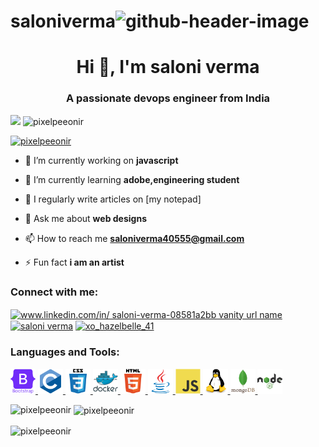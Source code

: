 # saloniverma![github-header-image](https://github.com/user-attachments/assets/35579a60-3df5-4d3e-a457-cc30ca063edf)
<h1 align="center">Hi 👋, I'm saloni verma</h1>
<h3 align="center">A passionate devops engineer from India</h3>
<img align ='right" alt="coding" width='400" src=https://encrypted-tbn0.gstatic.com/images?q=tbn:ANd9GcSul2xsoMWnHckE4Uw49QeKoB9JDzCL2kJdMA&s

<p align="left"> <img src="https://komarev.com/ghpvc/?username=pixelpeeonir&label=Profile%20views&color=0e75b6&style=flat" alt="pixelpeeonir" /> </p>

<p align="left"> <a href="https://github.com/ryo-ma/github-profile-trophy"><img src="https://github-profile-trophy.vercel.app/?username=pixelpeeonir" alt="pixelpeeonir" /></a> </p>

- 🔭 I’m currently working on **javascript**

- 🌱 I’m currently learning **adobe,engineering student**

- 📝 I regularly write articles on [my notepad]

- 💬 Ask me about **web designs**

- 📫 How to reach me **saloniverma40555@gmail.com**

- ⚡ Fun fact **i am an artist**

<h3 align="left">Connect with me:</h3>
<p align="left">
<a href="https://linkedin.com/in/www.linkedin.com/in/ saloni-verma-08581a2bb vanity url name" target="blank"><img align="center" src="https://raw.githubusercontent.com/rahuldkjain/github-profile-readme-generator/master/src/images/icons/Social/linked-in-alt.svg" alt="www.linkedin.com/in/ saloni-verma-08581a2bb vanity url name" height="30" width="40" /></a>
<a href="https://fb.com/saloni verma" target="blank"><img align="center" src="https://raw.githubusercontent.com/rahuldkjain/github-profile-readme-generator/master/src/images/icons/Social/facebook.svg" alt="saloni verma" height="30" width="40" /></a>
<a href="https://instagram.com/xo_hazelbelle_41" target="blank"><img align="center" src="https://raw.githubusercontent.com/rahuldkjain/github-profile-readme-generator/master/src/images/icons/Social/instagram.svg" alt="xo_hazelbelle_41" height="30" width="40" /></a>
</p>

<h3 align="left">Languages and Tools:</h3>
<p align="left"> <a href="https://getbootstrap.com" target="_blank" rel="noreferrer"> <img src="https://raw.githubusercontent.com/devicons/devicon/master/icons/bootstrap/bootstrap-plain-wordmark.svg" alt="bootstrap" width="40" height="40"/> </a> <a href="https://www.cprogramming.com/" target="_blank" rel="noreferrer"> <img src="https://raw.githubusercontent.com/devicons/devicon/master/icons/c/c-original.svg" alt="c" width="40" height="40"/> </a> <a href="https://www.w3schools.com/css/" target="_blank" rel="noreferrer"> <img src="https://raw.githubusercontent.com/devicons/devicon/master/icons/css3/css3-original-wordmark.svg" alt="css3" width="40" height="40"/> </a> <a href="https://www.docker.com/" target="_blank" rel="noreferrer"> <img src="https://raw.githubusercontent.com/devicons/devicon/master/icons/docker/docker-original-wordmark.svg" alt="docker" width="40" height="40"/> </a> <a href="https://www.w3.org/html/" target="_blank" rel="noreferrer"> <img src="https://raw.githubusercontent.com/devicons/devicon/master/icons/html5/html5-original-wordmark.svg" alt="html5" width="40" height="40"/> </a> <a href="https://www.java.com" target="_blank" rel="noreferrer"> <img src="https://raw.githubusercontent.com/devicons/devicon/master/icons/java/java-original.svg" alt="java" width="40" height="40"/> </a> <a href="https://developer.mozilla.org/en-US/docs/Web/JavaScript" target="_blank" rel="noreferrer"> <img src="https://raw.githubusercontent.com/devicons/devicon/master/icons/javascript/javascript-original.svg" alt="javascript" width="40" height="40"/> </a> <a href="https://www.linux.org/" target="_blank" rel="noreferrer"> <img src="https://raw.githubusercontent.com/devicons/devicon/master/icons/linux/linux-original.svg" alt="linux" width="40" height="40"/> </a> <a href="https://www.mongodb.com/" target="_blank" rel="noreferrer"> <img src="https://raw.githubusercontent.com/devicons/devicon/master/icons/mongodb/mongodb-original-wordmark.svg" alt="mongodb" width="40" height="40"/> </a> <a href="https://nodejs.org" target="_blank" rel="noreferrer"> <img src="https://raw.githubusercontent.com/devicons/devicon/master/icons/nodejs/nodejs-original-wordmark.svg" alt="nodejs" width="40" height="40"/> </a> </p>

<p><img align="left" src="https://github-readme-stats.vercel.app/api/top-langs?username=pixelpeeonir&show_icons=true&locale=en&layout=compact" alt="pixelpeeonir" /></p>

<p>&nbsp;<img align="center" src="https://github-readme-stats.vercel.app/api?username=pixelpeeonir&show_icons=true&locale=en" alt="pixelpeeonir" /></p>

<p><img align="center" src="https://github-readme-streak-stats.herokuapp.com/?user=pixelpeeonir&" alt="pixelpeeonir" /></p>

